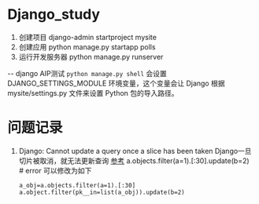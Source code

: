 # Django_study
1. 创建项目
    django-admin startproject mysite
2. 创建应用
     python manage.py startapp polls
3.  运行开发服务器
    python manage.py runserver    

-- django AIP测试
    ``` python manage.py shell ```
   会设置 DJANGO_SETTINGS_MODULE 环境变量，这个变量会让 Django 根据 mysite/settings.py 文件来设置 Python 包的导入路径。

# 问题记录
1. Django: Cannot update a query once a slice has been taken
    Django一旦切片被取消，就无法更新查询
    [参考](https://www.zhihu.com/question/57861389?sort=created)
    a.objects.filter(a=1).[:30].update(b=2) # error
    可以修改为如下
    ```
    a_obj=a.objects.filter(a=1).[:30]
    a.object.filter(pk__in=list(a_obj)).update(b=2)
    ```
